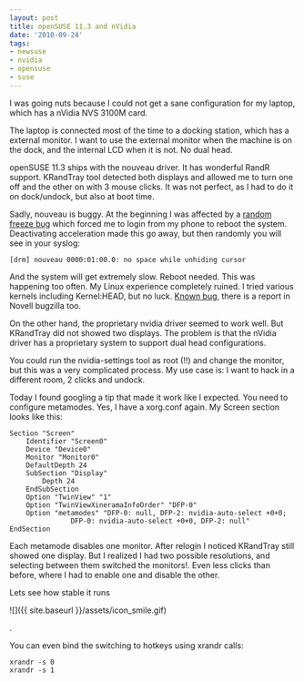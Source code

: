 ```yaml
---
layout: post
title: openSUSE 11.3 and nVidia
date: '2010-09-24'
tags:
- newsuse
- nvidia
- opensuse
- suse
---
```


I was going nuts because I could not get a sane configuration for my laptop, which has a nVidia NVS 3100M card.

The laptop is connected most of the time to a docking station, which has a external monitor. I want to use the external monitor when the machine is on the dock, and the internal LCD when it is not. No dual head.

openSUSE 11.3 ships with the nouveau driver. It has wonderful RandR support. KRandTray tool detected both displays and allowed me to turn one off and the other on with 3 mouse clicks. It was not perfect, as I had to do it on dock/undock, but also at boot time.

Sadly, nouveau is buggy. At the beginning I was affected by a [random freeze bug](https://bugzilla.redhat.com/show_bug.cgi?id=596330) which forced me to login from my phone to reboot the system. Deactivating acceleration made this go away, but then randomly you will see in your syslog:

```
[drm] nouveau 0000:01:00.0: no space while unhiding cursor
```

And the system will get extremely slow. Reboot needed. This was happening too often. My Linux experience completely ruined. I tried various kernels including Kernel:HEAD, but no luck. [Known bug](https://bugzilla.redhat.com/show_bug.cgi?id=541628), there is a report in Novell bugzilla too.

On the other hand, the proprietary nvidia driver seemed to work well. But KRandTray did not showed two displays. The problem is that the nVidia driver has a proprietary system to support dual head configurations.

You could run the nvidia-settings tool as root (!!) and change the monitor, but this was a very complicated process. My use case is: I want to hack in a different room, 2 clicks and undock.

Today I found googling a tip that made it work like I expected. You need to configure metamodes. Yes, I have a xorg.conf again. My Screen section looks like this:

```
Section "Screen"
    Identifier "Screen0"
    Device "Device0"
    Monitor "Monitor0"
    DefaultDepth 24
    SubSection "Display"
        Depth 24
    EndSubSection
    Option "TwinView" "1"
    Option "TwinViewXineramaInfoOrder" "DFP-0"
    Option "metamodes" "DFP-0: null, DFP-2: nvidia-auto-select +0+0;
               DFP-0: nvidia-auto-select +0+0, DFP-2: null"
EndSection
```

Each metamode disables one monitor. After relogin I noticed KRandTray still showed one display. But I realized I had two possible resolutions, and selecting between them switched the monitors!. Even less clicks than before, where I had to enable one and disable the other.

Lets see how stable it runs

 ![]({{ site.baseurl }}/assets/icon_smile.gif)

.

You can even bind the switching to hotkeys using xrandr calls:

```
xrandr -s 0
xrandr -s 1
```

